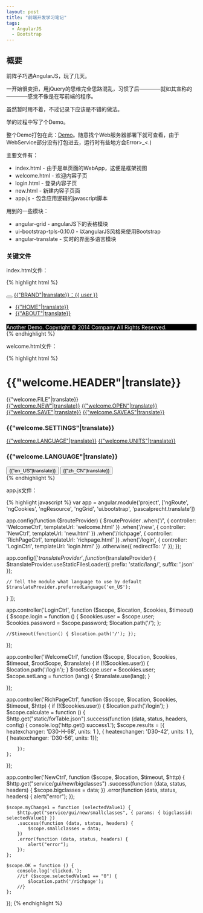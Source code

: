 ```yaml
---
layout: post
title: "前端开发学习笔记"
tags: 
  - AngularJS
  - Bootstrap
---
```


## 概要

前阵子巧遇AngularJS，玩了几天。

一开始很变扭，用jQuery的思维完全思路混乱，习惯了后————就如其宣称的————感觉不像是在写前端的程序。

虽然暂时用不着，不过记录下应该是不错的做法。

学的过程中写了个Demo。

整个Demo打包在此：[Demo](https://dl.dropboxusercontent.com/u/41623647/frontend_demo.rar)。随意找个Web服务器部署下就可查看，由于WebService部分没有打包进去，运行时有些地方会Error>_<.)

主要文件有：

* index.html - 由于是单页面的WebApp，这便是框架视图
* welcome.html - 欢迎内容子页
* login.html - 登录内容子页
* new.html - 新建内容子页面
* app.js - 包含应用逻辑的javascript脚本

用到的一些模块：

* angular-grid - angularJS下的表格模块
* ui-bootstrap-tpls-0.10.0 - 以angularJS风格来使用Bootstrap
* angular-translate - 实时的界面多语言模块

### 关键文件

index.html文件：

{% highlight html %}
<!DOCTYPE html>
<html ng-app="project">
<head>
  <meta http-equiv="content-language" content="zh-cn" />
  <meta http-equiv="content-type" content="text/html; charset=utf-8" />
  <meta name="author" content="http://taoxiaolei.cn" />
  <meta name="description" content="" />
  <meta name="keywords" content="" />
  <meta name="viewport" content="width=device-width, initial-scale=1.0, maximum-scale=1.0, user-scalable=0.0" >
  <title translate="TITLE">Anotherr Demo</title>
  <link rel="icon" type="image/png" href="img/favicon.png" />
  <link rel="stylesheet" href="static/bootstrap/css/bootstrap.min.css" type="text/css" />
  <link rel="stylesheet" href="static/angular-1.2.13/angular-grid.min.css" type="text/css" />
  <link rel="stylesheet" href="static/app.css" type="text/css" />
  
  <script src="static/jquery/jquery-1.10.2.min.js"></script>
  <script src="static/bootstrap/js/bootstrap.min.js"></script>
  <script src="static/angular-1.2.13/angular.min.js"></script>
  <script src="static/angular-1.2.13/angular-resource.min.js"></script>
  <script src="static/angular-1.2.13/angular-cookies.min.js"></script>
  <script src="static/angular-1.2.13/angular-route.min.js"></script>
  <script src="static/angular-1.2.13/angular-grid.min.js"></script>
  <script src="static/ui-bootstrap-tpls-0.10.0.min.js"></script>
  <script src="static/angular-translate.min.js"></script>
  <script src="static/loader-static-files.js"></script>
  <script src="static/app.js"></script> 
</head>
<body>

<!-- Fixed navbar -->
<div class="navbar navbar-inverse navbar-fixed-top">
  <div class="container">
  <div class="navbar-header">
    <button type="button" class="navbar-toggle" data-toggle="collapse" data-target=".navbar-collapse">
    <span class="icon-bar"></span>
    <span class="icon-bar"></span>
    <span class="icon-bar"></span>
    </button>
    <a class="navbar-brand" href="#/">{{"BRAND"|translate}}：{{ user }}</a>
  </div>
  <div class="navbar-collapse collapse">
    <ul class="nav navbar-nav">
      <li ><a href="#/">{{"HOME"|translate}}</a></li>
      <li><a href="#/about">{{"ABOUT"|translate}}</a></li>
    </ul>
  </div>
  </div>
</div>
  
<div class="container">
<div ng-view></div>
</div>

<div class="text-center" style="background-color:Black;color:White;margin-top:20px;">
Another Demo. Copyright © 2014 Company All Rights Reserved.
</div>

</body>
</html>
{% endhighlight %}

welcome.html文件：

{% highlight html %}
<div>
  <h1>{{"welcome.HEADER"|translate}}</h1>
</div>

<div class="row">

<div class="col-md-6">
  <div class="panel panel-default">
    <div class="panel-heading">{{"welcome.FILE"|translate}}</div>
    <div class="panel-body">
      <a href="#/new" class="btn btn-success">{{"welcome.NEW"|translate}}</a>
      <a href="#/open" class="btn btn-success">{{"welcome.OPEN"|translate}}</a>
      <a href="#/save" class="btn btn-success">{{"welcome.SAVE"|translate}}</a>
      <a href="#/saveas" class="btn btn-success">{{"welcome.SAVEAS"|translate}}</a>
    </div>
  </div>
</div>

<div class="col-md-6">
  <div class="panel panel-default">
    <div class="panel-heading">
      <h3 class="panel-title">{{"welcome.SETTINGS"|translate}}</h3>
    </div>
    <div class="panel-body">
      <a href="#/language" class="btn btn-success">{{"welcome.LANGUAGE"|translate}}</a>
      <a href="#/units" class="btn btn-success">{{"welcome.UNITS"|translate}}</a>
    </div>
  </div>
</div>

<div class="col-md-6">
  <div class="panel panel-default">
    <div class="panel-heading">
      <h3 class="panel-title">{{"welcome.LANGUAGE"|translate}}</h3>
    </div>
    <div class="panel-body">
      <button class="btn btn-success" ng-click="setLang('en_US')">{{"en_US"|translate}}</button>
      <button class="btn btn-success" ng-click="setLang('zh_CN')">{{"zh_CN"|translate}}</button>
    </div>
  </div>
</div>

</div>
{% endhighlight %}

app.js文件：

{% highlight javascript %}
var app = angular.module('project', ['ngRoute', 'ngCookies', 'ngResource', 'ngGrid', 'ui.bootstrap', 'pascalprecht.translate'])

app.config(function ($routeProvider) {
    $routeProvider
    .when('/', {
        controller: 'WelcomeCtrl',
        templateUrl: 'welcome.html'
    })
    .when('/new', {
        controller: 'NewCtrl',
        templateUrl: 'new.html'
    })
    .when('/richpage', {
        controller: 'RichPageCtrl',
        templateUrl: 'richpage.html'
    })
    .when('/login', {
        controller: 'LoginCtrl',
        templateUrl: 'login.html'
    })
    .otherwise({
        redirectTo: '/'
    });
});

app.config(['$translateProvider', function ($translateProvider) {
    $translateProvider.useStaticFilesLoader({
        prefix: 'static/lang/',
        suffix: '.json'
    });

    // Tell the module what language to use by default
    $translateProvider.preferredLanguage('en_US');

} ]);

app.controller('LoginCtrl', function ($scope, $location, $cookies, $timeout) {
    $scope.login = function () {
        $cookies.user = $scope.user;
        $cookies.password = $scope.password;
        $location.path('/');
    };

    //$timeout(function() { $location.path('/'); });
});

app.controller('WelcomeCtrl', function ($scope, $location, $cookies, $timeout, $rootScope, $translate) {
    if (!($cookies.user)) {
        $location.path('/login');
    }
    $rootScope.user = $cookies.user;
    $scope.setLang = function (lang) {
        $translate.use(lang);
    }
    
});

app.controller('RichPageCtrl', function ($scope, $location, $cookies, $timeout, $http) {
    if (!($cookies.user)) {
        $location.path('/login');
    }
    $scope.calculate = function () {
        $http.get("static/forTable.json").success(function (data, status, headers, config) {
            console.log('http.get() success1.');
            $scope.results = [{ heatexchanger: 'D30-H-68', units: 1 },
                        { heatexchanger: 'D30-42', units: 1 },
                        { heatexchanger: 'D30-56', units: 1}];

        });
    };
});

app.controller('NewCtrl', function ($scope, $location, $timeout, $http) {
    $http.get("service/gui/new/bigclasses")
    .success(function (data, status, headers) {
        $scope.bigclasses = data;
    })
    .error(function (data, status, headers) {
        alert("error");
    });

    $scope.myChange1 = function (selectedValue1) {
        $http.get("service/gui/new/smallclasses", { params: { bigclassid: selectedValue1} })
        .success(function (data, status, headers) {
            $scope.smallclasses = data;
        })
        .error(function (data, status, headers) {
            alert("error");
        });
    };

    $scope.OK = function () {
        console.log('clicked.');
        //if ($scope.selectedValue1 == "0") {
            $location.path('/richpage');
        //}
    };

});
{% endhighlight %}